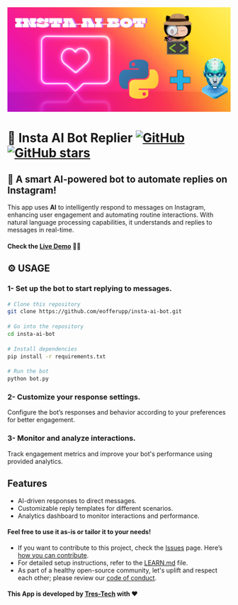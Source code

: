 <img src="https://github.com/eofferupp/insta-ai-bot/raw/main/images/Blue White Gradient Travel Promotion Instagram Post (1920 x 900 px).png" alt="My Temu Scraper Cover" />

# 🤖 Insta AI Bot Replier [![GitHub](https://img.shields.io/github/license/eofferupp/insta-ai-bot?color=blue)](https://img.shields.io/github/license/eofferupp/insta-ai-bot) [![GitHub stars](https://img.shields.io/github/stars/eofferupp/insta-ai-bot)](https://github.com/eofferupp/insta-ai-bot/stargazers)

## 🚀 A smart AI-powered bot to automate replies on Instagram!
This app uses **AI** to intelligently respond to messages on Instagram, enhancing user engagement and automating routine interactions. With natural language processing capabilities, it understands and replies to messages in real-time.

#### Check the [Live Demo](https://yourliveurl.com) 👨‍💻

## ⚙️ USAGE
### 1- Set up the bot to start replying to messages.
```bash
# Clone this repository
git clone https://github.com/eofferupp/insta-ai-bot.git

# Go into the repository
cd insta-ai-bot

# Install dependencies
pip install -r requirements.txt

# Run the bot
python bot.py
```

### 2- Customize your response settings.
Configure the bot’s responses and behavior according to your preferences for better engagement.

### 3- Monitor and analyze interactions.
Track engagement metrics and improve your bot's performance using provided analytics.

## Features
- AI-driven responses to direct messages.
- Customizable reply templates for different scenarios.
- Analytics dashboard to monitor interactions and performance.

#### Feel free to use it as-is or tailor it to your needs!
- If you want to contribute to this project, check the [Issues](https://github.com/eofferupp/insta-ai-bot/issues) page. Here’s [how you can contribute](https://docs.github.com/en/get-started/quickstart/contributing-to-projects).
- For detailed setup instructions, refer to the [LEARN.md](https://github.com/eofferupp/insta-ai-bot/LEARN.md) file.
- As part of a healthy open-source community, let's uplift and respect each other; please review our [code of conduct](https://github.com/yourusername/insta-ai-bot/blob/main/CODE_OF_CONDUCT.md).

#### This App is developed by [Tres-Tech](https://github.com/eofferupp) with ❤️
